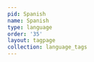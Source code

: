 ```yaml
---
pid: Spanish
name: Spanish
type: language
order: '35'
layout: tagpage
collection: language_tags
---
```


